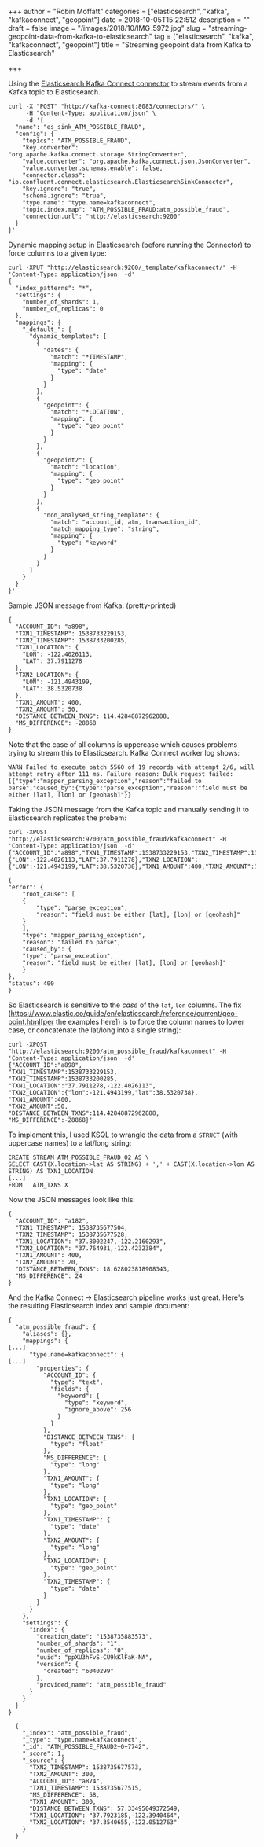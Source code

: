 +++
author = "Robin Moffatt"
categories = ["elasticsearch", "kafka", "kafkaconnect", "geopoint"]
date = 2018-10-05T15:22:51Z
description = ""
draft = false
image = "/images/2018/10/IMG_5972.jpg"
slug = "streaming-geopoint-data-from-kafka-to-elasticsearch"
tag = ["elasticsearch", "kafka", "kafkaconnect", "geopoint"]
title = "Streaming geopoint data from Kafka to Elasticsearch"

+++

Using the [Elasticsearch Kafka Connect connector](https://www.confluent.io/connector/kafka-connect-elasticsearch/) to stream events from a Kafka topic to Elasticsearch. 

```
curl -X "POST" "http://kafka-connect:8083/connectors/" \
     -H "Content-Type: application/json" \
     -d '{
  "name": "es_sink_ATM_POSSIBLE_FRAUD",
  "config": {
    "topics": "ATM_POSSIBLE_FRAUD",
    "key.converter": "org.apache.kafka.connect.storage.StringConverter",
    "value.converter": "org.apache.kafka.connect.json.JsonConverter",
    "value.converter.schemas.enable": false,
    "connector.class": "io.confluent.connect.elasticsearch.ElasticsearchSinkConnector",
    "key.ignore": "true",
    "schema.ignore": "true",
    "type.name": "type.name=kafkaconnect",
    "topic.index.map": "ATM_POSSIBLE_FRAUD:atm_possible_fraud",
    "connection.url": "http://elasticsearch:9200"
  }
}'
```

Dynamic mapping setup in Elasticsearch (before running the Connector) to force columns to a given type: 

```
curl -XPUT "http://elasticsearch:9200/_template/kafkaconnect/" -H 'Content-Type: application/json' -d'
{
  "index_patterns": "*",
  "settings": {
    "number_of_shards": 1,
    "number_of_replicas": 0
  },
  "mappings": {
    "_default_": {
      "dynamic_templates": [
        {
          "dates": {
            "match": "*TIMESTAMP",
            "mapping": {
              "type": "date"
            }
          }
        },
        {
          "geopoint": {
            "match": "*LOCATION",
            "mapping": {
              "type": "geo_point"
            }
          }
        },
        {
          "geopoint2": {
            "match": "location",
            "mapping": {
              "type": "geo_point"
            }
          }
        },
        {
          "non_analysed_string_template": {
            "match": "account_id, atm, transaction_id",
            "match_mapping_type": "string",
            "mapping": {
              "type": "keyword"
            }
          }
        }
      ]
    }
  }
}'
```

Sample JSON message from Kafka: (pretty-printed)

```
{
  "ACCOUNT_ID": "a898",
  "TXN1_TIMESTAMP": 1538733229153,
  "TXN2_TIMESTAMP": 1538733200285,
  "TXN1_LOCATION": {
    "LON": -122.4026113,
    "LAT": 37.7911278
  },
  "TXN2_LOCATION": {
    "LON": -121.4943199,
    "LAT": 38.5320738
  },
  "TXN1_AMOUNT": 400,
  "TXN2_AMOUNT": 50,
  "DISTANCE_BETWEEN_TXNS": 114.42848872962888,
  "MS_DIFFERENCE": -28868
}
```

Note that the case of all columns is uppercase which causes problems trying to stream this to Elasticsearch. Kafka Connect worker log shows: 

    WARN Failed to execute batch 5560 of 19 records with attempt 2/6, will attempt retry after 111 ms. Failure reason: Bulk request failed: [{"type":"mapper_parsing_exception","reason":"failed to parse","caused_by":{"type":"parse_exception","reason":"field must be either [lat], [lon] or [geohash]"}}

Taking the JSON message from the Kafka topic and manually sending it to Elasticsearch replicates the probem: 

    curl -XPOST "http://elasticsearch:9200/atm_possible_fraud/kafkaconnect" -H 'Content-Type: application/json' -d'
    {"ACCOUNT_ID":"a898","TXN1_TIMESTAMP":1538733229153,"TXN2_TIMESTAMP":1538733200285,"TXN1_LOCATION":{"LON":-122.4026113,"LAT":37.7911278},"TXN2_LOCATION":{"LON":-121.4943199,"LAT":38.5320738},"TXN1_AMOUNT":400,"TXN2_AMOUNT":50,"DISTANCE_BETWEEN_TXNS":114.42848872962888,"MS_DIFFERENCE":-28868}'
    
    {
    "error": {
        "root_cause": [
        {
            "type": "parse_exception",
            "reason": "field must be either [lat], [lon] or [geohash]"
        }
        ],
        "type": "mapper_parsing_exception",
        "reason": "failed to parse",
        "caused_by": {
        "type": "parse_exception",
        "reason": "field must be either [lat], [lon] or [geohash]"
        }
    },
    "status": 400
    }

So Elasticsearch is sensitive to the _case_ of the `lat`, `lon` columns. The fix (https://www.elastic.co/guide/en/elasticsearch/reference/current/geo-point.html[per the examples here]) is to force the column names to lower case, or concatenate the lat/long into a single string): 

    curl -XPOST "http://elasticsearch:9200/atm_possible_fraud/kafkaconnect" -H 'Content-Type: application/json' -d'
    {"ACCOUNT_ID":"a898",
    "TXN1_TIMESTAMP":1538733229153,
    "TXN2_TIMESTAMP":1538733200285,
    "TXN1_LOCATION":"37.7911278,-122.4026113",
    "TXN2_LOCATION":{"lon":-121.4943199,"lat":38.5320738},
    "TXN1_AMOUNT":400,
    "TXN2_AMOUNT":50,
    "DISTANCE_BETWEEN_TXNS":114.42848872962888,
    "MS_DIFFERENCE":-28868}'

To implement this, I used KSQL to wrangle the data from a `STRUCT` (with uppercase names) to a lat/long string: 

    CREATE STREAM ATM_POSSIBLE_FRAUD_02 AS \
    SELECT CAST(X.location->lat AS STRING) + ',' + CAST(X.location->lon AS STRING) AS TXN1_LOCATION
    [...]
    FROM   ATM_TXNS X 

Now the JSON messages look like this: 

```
{
  "ACCOUNT_ID": "a182",
  "TXN1_TIMESTAMP": 1538735677504,
  "TXN2_TIMESTAMP": 1538735677528,
  "TXN1_LOCATION": "37.8002247,-122.2160293",
  "TXN2_LOCATION": "37.764931,-122.4232384",
  "TXN1_AMOUNT": 400,
  "TXN2_AMOUNT": 20,
  "DISTANCE_BETWEEN_TXNS": 18.628023818908343,
  "MS_DIFFERENCE": 24
}
```

And the Kafka Connect -> Elasticsearch pipeline works just great. Here's the resulting Elasticsearch index and sample document: 

```
{
  "atm_possible_fraud": {
    "aliases": {},
    "mappings": {
[...]
      "type.name=kafkaconnect": {
[...]
        "properties": {
          "ACCOUNT_ID": {
            "type": "text",
            "fields": {
              "keyword": {
                "type": "keyword",
                "ignore_above": 256
              }
            }
          },
          "DISTANCE_BETWEEN_TXNS": {
            "type": "float"
          },
          "MS_DIFFERENCE": {
            "type": "long"
          },
          "TXN1_AMOUNT": {
            "type": "long"
          },
          "TXN1_LOCATION": {
            "type": "geo_point"
          },
          "TXN1_TIMESTAMP": {
            "type": "date"
          },
          "TXN2_AMOUNT": {
            "type": "long"
          },
          "TXN2_LOCATION": {
            "type": "geo_point"
          },
          "TXN2_TIMESTAMP": {
            "type": "date"
          }
        }
      }
    },
    "settings": {
      "index": {
        "creation_date": "1538735883573",
        "number_of_shards": "1",
        "number_of_replicas": "0",
        "uuid": "ppXU3hFvS-CU9kKlFaK-NA",
        "version": {
          "created": "6040299"
        },
        "provided_name": "atm_possible_fraud"
      }
    }
  }
}
```


      {
        "_index": "atm_possible_fraud",
        "_type": "type.name=kafkaconnect",
        "_id": "ATM_POSSIBLE_FRAUD2+0+7742",
        "_score": 1,
        "_source": {
          "TXN2_TIMESTAMP": 1538735677573,
          "TXN2_AMOUNT": 300,
          "ACCOUNT_ID": "a874",
          "TXN1_TIMESTAMP": 1538735677515,
          "MS_DIFFERENCE": 58,
          "TXN1_AMOUNT": 300,
          "DISTANCE_BETWEEN_TXNS": 57.33495049372549,
          "TXN1_LOCATION": "37.7923185,-122.3940464",
          "TXN2_LOCATION": "37.3540655,-122.0512763"
        }
      }
